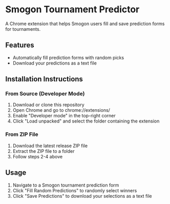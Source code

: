 # Smogon Tournament Predictor

A Chrome extension that helps Smogon users fill and save prediction forms for tournaments.

## Features

- Automatically fill prediction forms with random picks
- Download your predictions as a text file

## Installation Instructions

### From Source (Developer Mode)
1. Download or clone this repository
2. Open Chrome and go to chrome://extensions/
3. Enable "Developer mode" in the top-right corner
4. Click "Load unpacked" and select the folder containing the extension

### From ZIP File
1. Download the latest release ZIP file
2. Extract the ZIP file to a folder
3. Follow steps 2-4 above

## Usage

1. Navigate to a Smogon tournament prediction form
2. Click "Fill Random Predictions" to randomly select winners
3. Click "Save Predictions" to download your selections as a text file